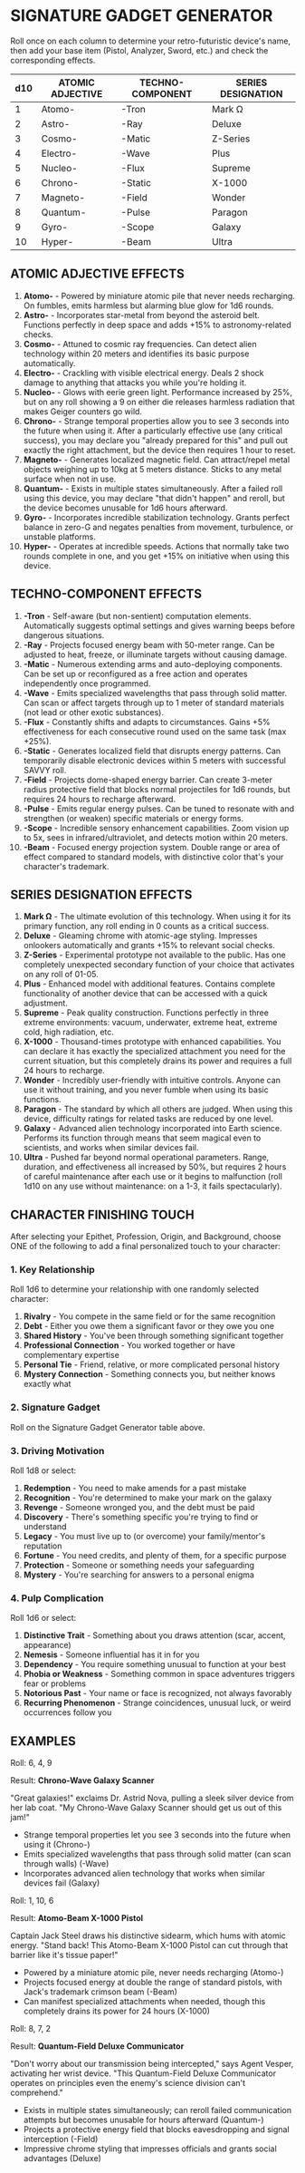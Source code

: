 # SIGNATURE GADGET GENERATOR

Roll once on each column to determine your retro-futuristic device's name, then add your base item (Pistol, Analyzer, Sword, etc.) and check the corresponding effects.

| d10 | ATOMIC ADJECTIVE | TECHNO-COMPONENT | SERIES DESIGNATION |
| --- | ---------------- | ---------------- | ------------------ |
| 1   | Atomo-           | -Tron            | Mark Ω            |
| 2   | Astro-           | -Ray             | Deluxe             |
| 3   | Cosmo-           | -Matic           | Z-Series           |
| 4   | Electro-         | -Wave            | Plus               |
| 5   | Nucleo-          | -Flux            | Supreme            |
| 6   | Chrono-          | -Static          | X-1000             |
| 7   | Magneto-         | -Field           | Wonder             |
| 8   | Quantum-         | -Pulse           | Paragon            |
| 9   | Gyro-            | -Scope           | Galaxy             |
| 10  | Hyper-           | -Beam            | Ultra              |

## ATOMIC ADJECTIVE EFFECTS

1. **Atomo-** - Powered by miniature atomic pile that never needs recharging. On fumbles, emits harmless but alarming blue glow for 1d6 rounds.
2. **Astro-** - Incorporates star-metal from beyond the asteroid belt. Functions perfectly in deep space and adds +15% to astronomy-related checks.
3. **Cosmo-** - Attuned to cosmic ray frequencies. Can detect alien technology within 20 meters and identifies its basic purpose automatically.
4. **Electro-** - Crackling with visible electrical energy. Deals 2 shock damage to anything that attacks you while you're holding it.
5. **Nucleo-** - Glows with eerie green light. Performance increased by 25%, but on any roll showing a 9 on either die releases harmless radiation that makes Geiger counters go wild.
6. **Chrono-** - Strange temporal properties allow you to see 3 seconds into the future when using it. After a particularly effective use (any critical success), you may declare you "already prepared for this" and pull out exactly the right attachment, but the device then requires 1 hour to reset.
7. **Magneto-** - Generates localized magnetic field. Can attract/repel metal objects weighing up to 10kg at 5 meters distance. Sticks to any metal surface when not in use.
8. **Quantum-** - Exists in multiple states simultaneously. After a failed roll using this device, you may declare "that didn't happen" and reroll, but the device becomes unusable for 1d6 hours afterward.
9. **Gyro-** - Incorporates incredible stabilization technology. Grants perfect balance in zero-G and negates penalties from movement, turbulence, or unstable platforms.
10. **Hyper-** - Operates at incredible speeds. Actions that normally take two rounds complete in one, and you get +15% on initiative when using this device.

## TECHNO-COMPONENT EFFECTS

1. **-Tron** - Self-aware (but non-sentient) computation elements. Automatically suggests optimal settings and gives warning beeps before dangerous situations.
2. **-Ray** - Projects focused energy beam with 50-meter range. Can be adjusted to heat, freeze, or illuminate targets without causing damage.
3. **-Matic** - Numerous extending arms and auto-deploying components. Can be set up or reconfigured as a free action and operates independently once programmed.
4. **-Wave** - Emits specialized wavelengths that pass through solid matter. Can scan or affect targets through up to 1 meter of standard materials (not lead or other exotic substances).
5. **-Flux** - Constantly shifts and adapts to circumstances. Gains +5% effectiveness for each consecutive round used on the same task (max +25%).
6. **-Static** - Generates localized field that disrupts energy patterns. Can temporarily disable electronic devices within 5 meters with successful SAVVY roll.
7. **-Field** - Projects dome-shaped energy barrier. Can create 3-meter radius protective field that blocks normal projectiles for 1d6 rounds, but requires 24 hours to recharge afterward.
8. **-Pulse** - Emits regular energy pulses. Can be tuned to resonate with and strengthen (or weaken) specific materials or energy forms.
9. **-Scope** - Incredible sensory enhancement capabilities. Zoom vision up to 5x, sees in infrared/ultraviolet, and detects motion within 20 meters.
10. **-Beam** - Focused energy projection system. Double range or area of effect compared to standard models, with distinctive color that's your character's trademark.

## SERIES DESIGNATION EFFECTS

1. **Mark Ω** - The ultimate evolution of this technology. When using it for its primary function, any roll ending in 0 counts as a critical success.
2. **Deluxe** - Gleaming chrome with atomic-age styling. Impresses onlookers automatically and grants +15% to relevant social checks.
3. **Z-Series** - Experimental prototype not available to the public. Has one completely unexpected secondary function of your choice that activates on any roll of 01-05.
4. **Plus** - Enhanced model with additional features. Contains complete functionality of another device that can be accessed with a quick adjustment.
5. **Supreme** - Peak quality construction. Functions perfectly in three extreme environments: vacuum, underwater, extreme heat, extreme cold, high radiation, etc.
6. **X-1000** - Thousand-times prototype with enhanced capabilities. You can declare it has exactly the specialized attachment you need for the current situation, but this completely drains its power and requires a full 24 hours to recharge.
7. **Wonder** - Incredibly user-friendly with intuitive controls. Anyone can use it without training, and you never fumble when using its basic functions.
8. **Paragon** - The standard by which all others are judged. When using this device, difficulty ratings for related tasks are reduced by one level.
9. **Galaxy** - Advanced alien technology incorporated into Earth science. Performs its function through means that seem magical even to scientists, and works when similar devices fail.
10. **Ultra** - Pushed far beyond normal operational parameters. Range, duration, and effectiveness all increased by 50%, but requires 2 hours of careful maintenance after each use or it begins to malfunction (roll 1d10 on any use without maintenance: on a 1-3, it fails spectacularly).

## CHARACTER FINISHING TOUCH

After selecting your Epithet, Profession, Origin, and Background, choose ONE of the following to add a final personalized touch to your character:

### 1. Key Relationship

Roll 1d6 to determine your relationship with one randomly selected character:

1. **Rivalry** - You compete in the same field or for the same recognition
2. **Debt** - Either you owe them a significant favor or they owe you one
3. **Shared History** - You've been through something significant together
4. **Professional Connection** - You worked together or have complementary expertise
5. **Personal Tie** - Friend, relative, or more complicated personal history
6. **Mystery Connection** - Something connects you, but neither knows exactly what

### 2. Signature Gadget

Roll on the Signature Gadget Generator table above.

### 3. Driving Motivation

Roll 1d8 or select:

1. **Redemption** - You need to make amends for a past mistake
2. **Recognition** - You're determined to make your mark on the galaxy
3. **Revenge** - Someone wronged you, and the debt must be paid
4. **Discovery** - There's something specific you're trying to find or understand
5. **Legacy** - You must live up to (or overcome) your family/mentor's reputation
6. **Fortune** - You need credits, and plenty of them, for a specific purpose
7. **Protection** - Someone or something needs your safeguarding
8. **Mystery** - You're searching for answers to a personal enigma

### 4. Pulp Complication

Roll 1d6 or select:

1. **Distinctive Trait** - Something about you draws attention (scar, accent, appearance)
2. **Nemesis** - Someone influential has it in for you
3. **Dependency** - You require something unusual to function at your best
4. **Phobia or Weakness** - Something common in space adventures triggers fear or problems
5. **Notorious Past** - Your name or face is recognized, not always favorably
6. **Recurring Phenomenon** - Strange coincidences, unusual luck, or weird occurrences follow you

## EXAMPLES

Roll: 6, 4, 9

Result: **Chrono-Wave Galaxy Scanner**

"Great galaxies!" exclaims Dr. Astrid Nova, pulling a sleek silver device from her lab coat. "My Chrono-Wave Galaxy Scanner should get us out of this jam!"

- Strange temporal properties let you see 3 seconds into the future when using it (Chrono-)
- Emits specialized wavelengths that pass through solid matter (can scan through walls) (-Wave)
- Incorporates advanced alien technology that works when similar devices fail (Galaxy)

Roll: 1, 10, 6

Result: **Atomo-Beam X-1000 Pistol**

Captain Jack Steel draws his distinctive sidearm, which hums with atomic energy. "Stand back! This Atomo-Beam X-1000 Pistol can cut through that barrier like it's tissue paper!"

- Powered by a miniature atomic pile, never needs recharging (Atomo-)
- Projects focused energy at double the range of standard pistols, with Jack's trademark crimson beam (-Beam)
- Can manifest specialized attachments when needed, though this completely drains its power for 24 hours (X-1000)

Roll: 8, 7, 2

Result: **Quantum-Field Deluxe Communicator**

"Don't worry about our transmission being intercepted," says Agent Vesper, activating her wrist device. "This Quantum-Field Deluxe Communicator operates on principles even the enemy's science division can't comprehend."

- Exists in multiple states simultaneously; can reroll failed communication attempts but becomes unusable for hours afterward (Quantum-)
- Projects a protective energy field that blocks eavesdropping and signal interception (-Field)
- Impressive chrome styling that impresses officials and grants social advantages (Deluxe)
